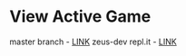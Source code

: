 # View Active Game
master branch - [LINK](https://zzcat.github.io/WebGame/)
zeus-dev repl.it - [LINK](https://webgame--zzzzzzzzzzzzzz.repl.co/)
